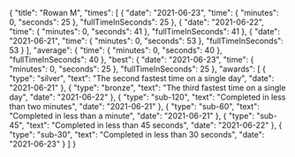 {
  "title": "Rowan M",
  "times": [
    {
      "date": "2021-06-23",
      "time": {
        "minutes": 0,
        "seconds": 25
      },
      "fullTimeInSeconds": 25
    },
    {
      "date": "2021-06-22",
      "time": {
        "minutes": 0,
        "seconds": 41
      },
      "fullTimeInSeconds": 41
    },
    {
      "date": "2021-06-21",
      "time": {
        "minutes": 0,
        "seconds": 53
      },
      "fullTimeInSeconds": 53
    }
  ],
  "average": {
    "time": {
      "minutes": 0,
      "seconds": 40
    },
    "fullTimeInSeconds": 40
  },
  "best": {
    "date": "2021-06-23",
    "time": {
      "minutes": 0,
      "seconds": 25
    },
    "fullTimeInSeconds": 25
  },
  "awards": [
    {
      "type": "silver",
      "text": "The second fastest time on a single day",
      "date": "2021-06-21"
    },
    {
      "type": "bronze",
      "text": "The third fastest time on a single day",
      "date": "2021-06-22"
    },
    {
      "type": "sub-120",
      "text": "Completed in less than two minutes",
      "date": "2021-06-21"
    },
    {
      "type": "sub-60",
      "text": "Completed in less than a minute",
      "date": "2021-06-21"
    },
    {
      "type": "sub-45",
      "text": "Completed in less than 45 seconds",
      "date": "2021-06-22"
    },
    {
      "type": "sub-30",
      "text": "Completed in less than 30 seconds",
      "date": "2021-06-23"
    }
  ]
}